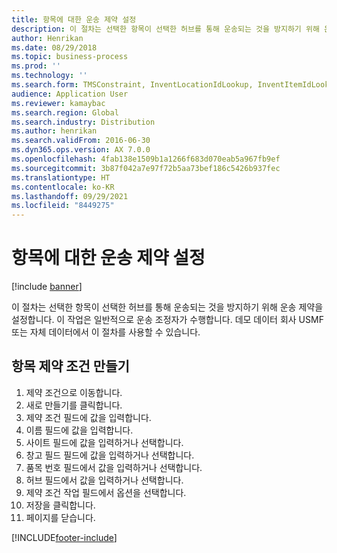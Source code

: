 ```yaml
---
title: 항목에 대한 운송 제약 설정
description: 이 절차는 선택한 항목이 선택한 허브를 통해 운송되는 것을 방지하기 위해 운송 제약을 설정합니다.
author: Henrikan
ms.date: 08/29/2018
ms.topic: business-process
ms.prod: ''
ms.technology: ''
ms.search.form: TMSConstraint, InventLocationIdLookup, InventItemIdLookupSimple
audience: Application User
ms.reviewer: kamaybac
ms.search.region: Global
ms.search.industry: Distribution
ms.author: henrikan
ms.search.validFrom: 2016-06-30
ms.dyn365.ops.version: AX 7.0.0
ms.openlocfilehash: 4fab138e1509b1a1266f683d070eab5a967fb9ef
ms.sourcegitcommit: 3b87f042a7e97f72b5aa73bef186c5426b937fec
ms.translationtype: HT
ms.contentlocale: ko-KR
ms.lasthandoff: 09/29/2021
ms.locfileid: "8449275"
---
```

# <a name="set-up-transportation-constraints-for-an-item"></a>항목에 대한 운송 제약 설정

[!include [banner](../../includes/banner.md)]

이 절차는 선택한 항목이 선택한 허브를 통해 운송되는 것을 방지하기 위해 운송 제약을 설정합니다. 이 작업은 일반적으로 운송 조정자가 수행합니다. 데모 데이터 회사 USMF 또는 자체 데이터에서 이 절차를 사용할 수 있습니다.


## <a name="create-an-item-constaint"></a>항목 제약 조건 만들기
1. 제약 조건으로 이동합니다.
2. 새로 만들기를 클릭합니다.
3. 제약 조건 필드에 값을 입력합니다.
4. 이름 필드에 값을 입력합니다.
5. 사이트 필드에 값을 입력하거나 선택합니다.
6. 창고 필드 필드에 값을 입력하거나 선택합니다.
7. 품목 번호 필드에서 값을 입력하거나 선택합니다.
8. 허브 필드에서 값을 입력하거나 선택합니다.
9. 제약 조건 작업 필드에서 옵션을 선택합니다.
10. 저장을 클릭합니다.
11. 페이지를 닫습니다.



[!INCLUDE[footer-include](../../../includes/footer-banner.md)]